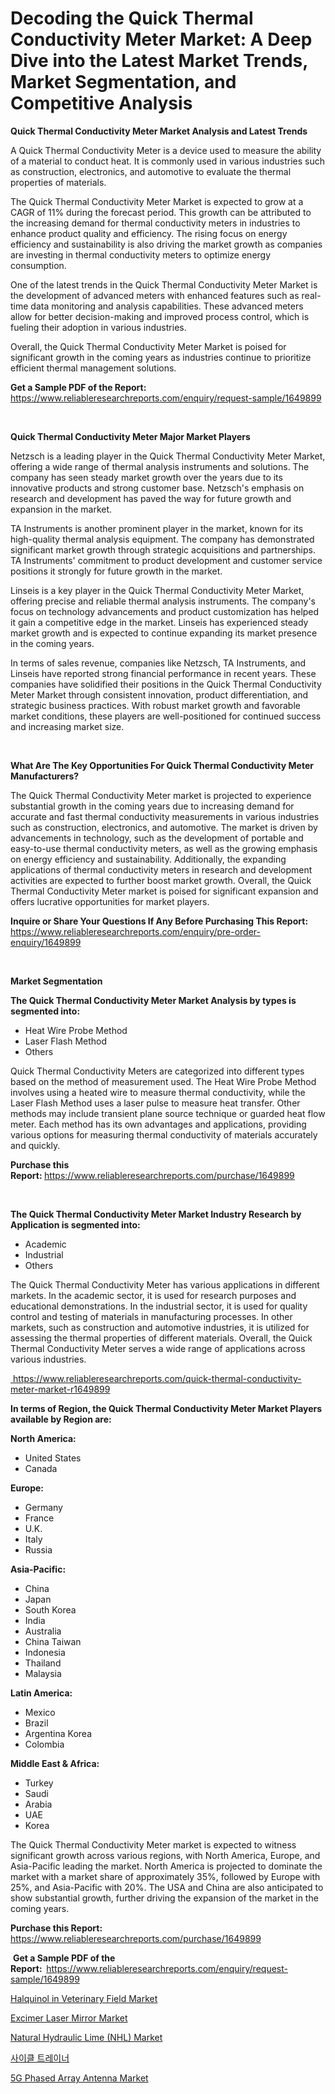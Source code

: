 <p><h1>Decoding the Quick Thermal Conductivity Meter Market: A Deep Dive into the Latest Market Trends, Market Segmentation, and Competitive Analysis</h1></p><p><strong>Quick Thermal Conductivity Meter Market Analysis and Latest Trends</strong></p>
<p><p>A Quick Thermal Conductivity Meter is a device used to measure the ability of a material to conduct heat. It is commonly used in various industries such as construction, electronics, and automotive to evaluate the thermal properties of materials.</p><p>The Quick Thermal Conductivity Meter Market is expected to grow at a CAGR of 11% during the forecast period. This growth can be attributed to the increasing demand for thermal conductivity meters in industries to enhance product quality and efficiency. The rising focus on energy efficiency and sustainability is also driving the market growth as companies are investing in thermal conductivity meters to optimize energy consumption.</p><p>One of the latest trends in the Quick Thermal Conductivity Meter Market is the development of advanced meters with enhanced features such as real-time data monitoring and analysis capabilities. These advanced meters allow for better decision-making and improved process control, which is fueling their adoption in various industries.</p><p>Overall, the Quick Thermal Conductivity Meter Market is poised for significant growth in the coming years as industries continue to prioritize efficient thermal management solutions.</p></p>
<p><strong>Get a Sample PDF of the Report:&nbsp;</strong> <a href="https://www.reliableresearchreports.com/enquiry/request-sample/1649899">https://www.reliableresearchreports.com/enquiry/request-sample/1649899</a></p>
<p>&nbsp;</p>
<p><strong>Quick Thermal Conductivity Meter Major Market Players</strong></p>
<p><p>Netzsch is a leading player in the Quick Thermal Conductivity Meter Market, offering a wide range of thermal analysis instruments and solutions. The company has seen steady market growth over the years due to its innovative products and strong customer base. Netzsch's emphasis on research and development has paved the way for future growth and expansion in the market.</p><p>TA Instruments is another prominent player in the market, known for its high-quality thermal analysis equipment. The company has demonstrated significant market growth through strategic acquisitions and partnerships. TA Instruments' commitment to product development and customer service positions it strongly for future growth in the market.</p><p>Linseis is a key player in the Quick Thermal Conductivity Meter Market, offering precise and reliable thermal analysis instruments. The company's focus on technology advancements and product customization has helped it gain a competitive edge in the market. Linseis has experienced steady market growth and is expected to continue expanding its market presence in the coming years.</p><p>In terms of sales revenue, companies like Netzsch, TA Instruments, and Linseis have reported strong financial performance in recent years. These companies have solidified their positions in the Quick Thermal Conductivity Meter Market through consistent innovation, product differentiation, and strategic business practices. With robust market growth and favorable market conditions, these players are well-positioned for continued success and increasing market size.</p></p>
<p>&nbsp;</p>
<p><strong>What Are The Key Opportunities For Quick Thermal Conductivity Meter Manufacturers?</strong></p>
<p><p>The Quick Thermal Conductivity Meter market is projected to experience substantial growth in the coming years due to increasing demand for accurate and fast thermal conductivity measurements in various industries such as construction, electronics, and automotive. The market is driven by advancements in technology, such as the development of portable and easy-to-use thermal conductivity meters, as well as the growing emphasis on energy efficiency and sustainability. Additionally, the expanding applications of thermal conductivity meters in research and development activities are expected to further boost market growth. Overall, the Quick Thermal Conductivity Meter market is poised for significant expansion and offers lucrative opportunities for market players.</p></p>
<p><strong>Inquire or Share Your Questions If Any Before Purchasing This Report:</strong> <a href="https://www.reliableresearchreports.com/enquiry/pre-order-enquiry/1649899">https://www.reliableresearchreports.com/enquiry/pre-order-enquiry/1649899</a></p>
<p>&nbsp;</p>
<p><strong>Market Segmentation</strong></p>
<p><strong>The Quick Thermal Conductivity Meter Market Analysis by types is segmented into:</strong></p>
<p><ul><li>Heat Wire Probe Method</li><li>Laser Flash Method</li><li>Others</li></ul></p>
<p><p>Quick Thermal Conductivity Meters are categorized into different types based on the method of measurement used. The Heat Wire Probe Method involves using a heated wire to measure thermal conductivity, while the Laser Flash Method uses a laser pulse to measure heat transfer. Other methods may include transient plane source technique or guarded heat flow meter. Each method has its own advantages and applications, providing various options for measuring thermal conductivity of materials accurately and quickly.</p></p>
<p><strong>Purchase this Report:&nbsp;</strong><a href="https://www.reliableresearchreports.com/purchase/1649899">https://www.reliableresearchreports.com/purchase/1649899</a></p>
<p>&nbsp;</p>
<p><strong>The Quick Thermal Conductivity Meter Market Industry Research by Application is segmented into:</strong></p>
<p><ul><li>Academic</li><li>Industrial</li><li>Others</li></ul></p>
<p><p>The Quick Thermal Conductivity Meter has various applications in different markets. In the academic sector, it is used for research purposes and educational demonstrations. In the industrial sector, it is used for quality control and testing of materials in manufacturing processes. In other markets, such as construction and automotive industries, it is utilized for assessing the thermal properties of different materials. Overall, the Quick Thermal Conductivity Meter serves a wide range of applications across various industries.</p></p>
<p><a href="https://www.reliableresearchreports.com/quick-thermal-conductivity-meter-market-r1649899">&nbsp;https://www.reliableresearchreports.com/quick-thermal-conductivity-meter-market-r1649899</a></p>
<p><strong>In terms of Region, the Quick Thermal Conductivity Meter Market Players available by Region are:</strong></p>
<p>
    <p> <strong> North America: </strong>
        <ul>
            <li>United States</li>
            <li>Canada</li>
        </ul>
        </p> 
    <p> <strong> Europe: </strong>
        <ul>
            <li>Germany</li>
            <li>France</li>
            <li>U.K.</li>
            <li>Italy</li>
            <li>Russia</li>
        </ul>
        </p> 
    <p> <strong> Asia-Pacific: </strong>
        <ul>
            <li>China</li>
            <li>Japan</li>
            <li>South Korea</li>
            <li>India</li>
            <li>Australia</li>
            <li>China Taiwan</li>
            <li>Indonesia</li>
            <li>Thailand</li>
            <li>Malaysia</li>
        </ul>
        </p> 
    <p> <strong> Latin America: </strong>
        <ul>
            <li>Mexico</li>
            <li>Brazil</li>
            <li>Argentina Korea</li>
            <li>Colombia</li>
        </ul>
        </p> 
    <p> <strong> Middle East & Africa: </strong>
        <ul>
            <li>Turkey</li>
            <li>Saudi</li>
            <li>Arabia</li>
            <li>UAE</li>
            <li>Korea</li>
        </ul>
    </p>
    </p>
<p><p>The Quick Thermal Conductivity Meter market is expected to witness significant growth across various regions, with North America, Europe, and Asia-Pacific leading the market. North America is projected to dominate the market with a market share of approximately 35%, followed by Europe with 25%, and Asia-Pacific with 20%. The USA and China are also anticipated to show substantial growth, further driving the expansion of the market in the coming years.</p></p>
<p><strong>Purchase this Report: </strong><a href="https://www.reliableresearchreports.com/purchase/1649899">https://www.reliableresearchreports.com/purchase/1649899</a></p>
<p>&nbsp;<strong>Get a Sample PDF of the Report:&nbsp;&nbsp;</strong><a href="https://www.reliableresearchreports.com/enquiry/request-sample/1649899">https://www.reliableresearchreports.com/enquiry/request-sample/1649899</a></p>
<p><strong></strong></p>
<p><p><a href="https://www.linkedin.com/pulse/halquinol-veterinary-field-market-size-share-amp-trends-analysis-d6y1e?trackingId=rxsx0nmNrMO6%2FUWwNLeRlw%3D%3D">Halquinol in Veterinary Field Market</a></p><p><a href="https://github.com/mabutironaldo/Market-Research-Report-List-4/blob/main/excimer-laser-mirror-market.md">Excimer Laser Mirror Market</a></p><p><a href="https://www.linkedin.com/pulse/natural-hydraulic-lime-nhl-market-research-report-unlocks-h5xye?trackingId=cmL0lvG3rcGaSQ19Bu86tg%3D%3D">Natural Hydraulic Lime (NHL) Market</a></p><p><a href="https://github.com/hxzi07639916/Market-Research-Report-List-1/blob/main/758011425359.md">사이클 트레이너</a></p><p><a href="https://github.com/Paul14Anderson63/Market-Research-Report-List-3/blob/main/5g-phased-array-antenna-market.md">5G Phased Array Antenna Market</a></p></p>